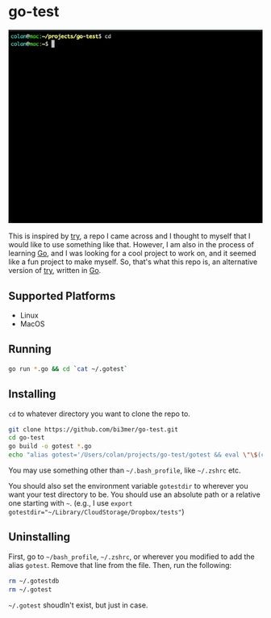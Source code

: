 # go-test

![alt text](media/example_usage.gif)

This is inspired by [try](https://github.com/tobi/try/tree/main), a repo I came across and I thought to myself that I would like to use something like that. However, I am also in the process of learning [Go](https://go.dev/), and I was looking for a cool project to work on, and it seemed like a fun project to make myself. So, that's what this repo is, an alternative version of [try](https://github.com/tobi/try/tree/main), written in [Go](https://go.dev/).

## Supported Platforms

- Linux
- MacOS

## Running

```bash
go run *.go && cd `cat ~/.gotest`
```

## Installing

`cd` to whatever directory you want to clone the repo to.

```bash
git clone https://github.com/bi3mer/go-test.git
cd go-test
go build -o gotest *.go
echo "alias gotest='/Users/colan/projects/go-test/gotest && eval \"\$(cat ~/.gotest)\"; rm ~/.gotest'" >> ~/.bash_profile
```

You may use something other than `~/.bash_profile`, like `~/.zshrc` etc.

You should also set the environment variable `gotestdir` to wherever you want your test directory to be. You should use an absolute path or a relative one starting with `~`. (e.g., I use `export gotestdir="~/Library/CloudStorage/Dropbox/tests"`)

## Uninstalling

First, go to `~/bash_profile`, `~/.zshrc`, or wherever you modified to add the alias `gotest`. Remove that line from the file. Then, run the following:

```bash
rm ~/.gotestdb
rm ~/.gotest
```

`~/.gotest` shoudln't exist, but just in case.